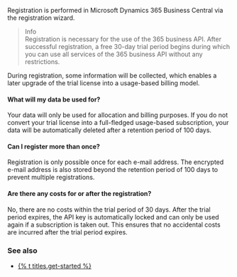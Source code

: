 Registration is performed in Microsoft Dynamics 365 Business Central via the registration wizard.

>Info<br>Registration is necessary for the use of the 365 business API. After successful registration, a free 30-day trial period begins during which you can use all services of the 365 business API without any restrictions.

During registration, some information will be collected, which enables a later upgrade of the trial license into a usage-based billing model. 

#### What will my data be used for?
Your data will only be used for allocation and billing purposes. If you do not convert your trial license into a full-fledged usage-based subscription, your data will be automatically deleted after a retention period of 100 days.

#### Can I register more than once?
Registration is only possible once for each e-mail address. The encrypted e-mail address is also stored beyond the retention period of 100 days to prevent multiple registrations.

#### Are there any costs for or after the registration?
No, there are no costs within the trial period of 30 days. After the trial period expires, the API key is automatically locked and can only be used again if a subscription is taken out. This ensures that no accidental costs are incurred after the trial period expires.

### See also
 - [{% t titles.get-started %}](../get-started)

